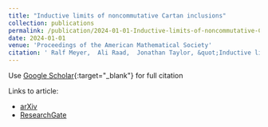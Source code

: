```yaml
---
title: "Inductive limits of noncommutative Cartan inclusions"
collection: publications
permalink: /publication/2024-01-01-Inductive-limits-of-noncommutative-Cartan-inclusions
date: 2024-01-01
venue: 'Proceedings of the American Mathematical Society'
citation: ' Ralf Meyer,  Ali Raad,  Jonathan Taylor, &quot;Inductive limits of noncommutative Cartan inclusions.&quot; Proceedings of the American Mathematical Society, 2024.'
---
```

Use [Google Scholar](https://scholar.google.com/scholar?q=Inductive+limits+of+noncommutative+Cartan+inclusions){:target="_blank"} for full citation

Links to article:
- [arXiv](https://arxiv.org/abs/2205.14053)
- [ResearchGate](https://www.researchgate.net/publication/360937308_Inductive_Limits_of_Noncommutative_Cartan_Inclusions)